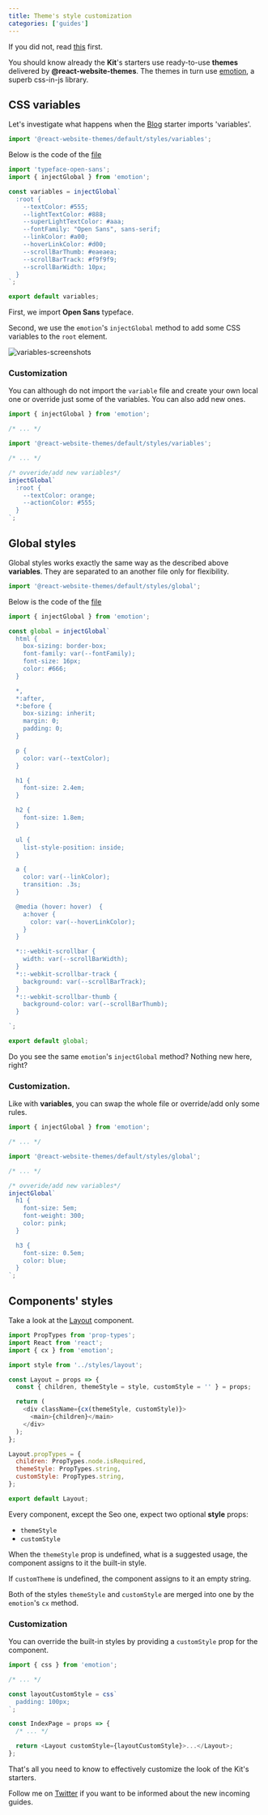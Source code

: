 ```yaml
---
title: Theme's style customization
categories: ['guides']
---
```


If you did not, read [this](/website-themes) first.

You should know already the **Kit**'s starters use ready-to-use **themes** delivered by **@react-website-themes**. The themes in turn use [emotion](https://github.com/emotion-js/emotion), a superb css-in-js library.

## CSS variables

Let's investigate what happens when the [Blog](/blog-starter) starter imports 'variables'.

```javascript
import '@react-website-themes/default/styles/variables';
```

Below is the code of the [file](https://github.com/greglobinski/react-website-themes/blob/master/packages/default/src/styles/variables.js)

```javascript
import 'typeface-open-sans';
import { injectGlobal } from 'emotion';

const variables = injectGlobal`
  :root {
    --textColor: #555;
    --lightTextColor: #888;
    --superLightTextColor: #aaa;
    --fontFamily: "Open Sans", sans-serif;
    --linkColor: #a00;
    --hoverLinkColor: #d00;
    --scrollBarThumb: #eaeaea;
    --scrollBarTrack: #f9f9f9;
    --scrollBarWidth: 10px;
  }
`;

export default variables;
```

First, we import **Open Sans** typeface.

Second, we use the `emotion`'s `injectGlobal` method to add some CSS variables to the `root` element.

![variables-screenshots](./variables-screenshots.png)

### Customization

You can although do not import the `variable` file and create your own local one or override just some of the variables. You can also add new ones.

```javascript
import { injectGlobal } from 'emotion';

/* ... */

import '@react-website-themes/default/styles/variables';

/* ... */

/* ovveride/add new variables*/
injectGlobal`
  :root {
    --textColor: orange; 
    --actionColor: #555;
  }
`;
```

## Global styles

Global styles works exactly the same way as the described above **variables**. They are separated to an another file only for flexibility.

```javascript
import '@react-website-themes/default/styles/global';
```

Below is the code of the [file](https://github.com/greglobinski/react-website-themes/blob/master/packages/default/src/styles/global.js)

```javascript
import { injectGlobal } from 'emotion';

const global = injectGlobal`
  html {
    box-sizing: border-box;
    font-family: var(--fontFamily);
    font-size: 16px;
    color: #666;
  }

  *,
  *:after,
  *:before {
    box-sizing: inherit;
    margin: 0;
    padding: 0;
  }

  p {
    color: var(--textColor);
  }

  h1 {
    font-size: 2.4em;
  }

  h2 {
    font-size: 1.8em;
  }

  ul {
    list-style-position: inside;
  }

  a {
    color: var(--linkColor);
    transition: .3s;
  }

  @media (hover: hover)  {
    a:hover {
      color: var(--hoverLinkColor);
    }
  }

  *::-webkit-scrollbar {
    width: var(--scrollBarWidth);
  }
  *::-webkit-scrollbar-track {
    background: var(--scrollBarTrack);
  }
  *::-webkit-scrollbar-thumb {
    background-color: var(--scrollBarThumb);
  }

`;

export default global;
```

Do you see the same `emotion`'s `injectGlobal` method? Nothing new here, right?

### Customization.

Like with **variables**, you can swap the whole file or override/add only some rules.

```javascript
import { injectGlobal } from 'emotion';

/* ... */

import '@react-website-themes/default/styles/global';

/* ... */

/* ovveride/add new variables*/
injectGlobal`
  h1 {
    font-size: 5em;
    font-weight: 300;
    color: pink;
  }

  h3 {
    font-size: 0.5em;
    color: blue;
  }
`;
```

## Components' styles

Take a look at the [Layout](https://github.com/greglobinski/react-website-themes/blob/master/packages/default/src/components/Layout.js) component.

```javascript
import PropTypes from 'prop-types';
import React from 'react';
import { cx } from 'emotion';

import style from '../styles/layout';

const Layout = props => {
  const { children, themeStyle = style, customStyle = '' } = props;

  return (
    <div className={cx(themeStyle, customStyle)}>
      <main>{children}</main>
    </div>
  );
};

Layout.propTypes = {
  children: PropTypes.node.isRequired,
  themeStyle: PropTypes.string,
  customStyle: PropTypes.string,
};

export default Layout;
```

Every component, except the Seo one, expect two optional **style** props:

- `themeStyle`
- `customStyle`

When the `themeStyle` prop is undefined, what is a suggested usage, the component assigns to it the built-in style.

If `customTheme` is undefined, the component assigns to it an empty string.

Both of the styles `themeStyle` and `customStyle` are merged into one by the `emotion`'s `cx` method.

### Customization

You can override the built-in styles by providing a `customStyle` prop for the component.

```javascript
import { css } from 'emotion';

/* ... */

const layoutCustomStyle = css`
  padding: 100px;
`;

const IndexPage = props => {
  /* ... */

  return <Layout customStyle={layoutCustomStyle}>...</Layout>;
};
```

That's all you need to know to effectively customize the look of the Kit's starters.

Follow me on [Twitter](https://twitter.com/greglobinski?lang=en) if you want to be informed about the new incoming guides.

